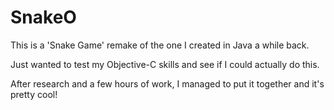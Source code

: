 # SnakeO

This is a 'Snake Game' remake of the one I created in Java a while back.

Just wanted to test my Objective-C skills and see if I could actually do this.

After research and a few hours of work, I managed to put it together and it's pretty cool!
